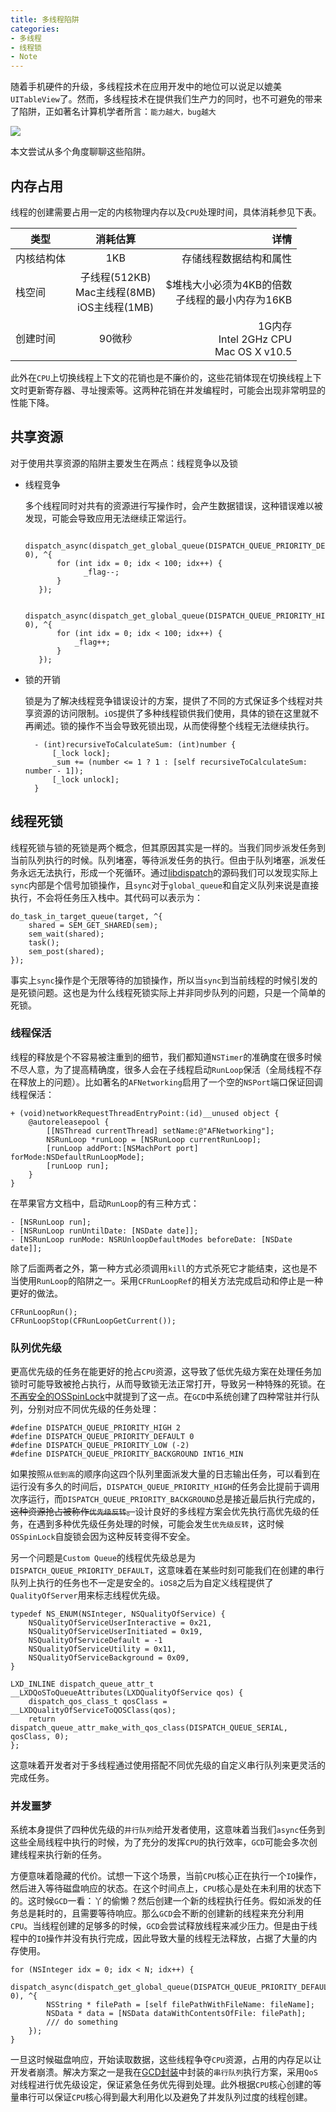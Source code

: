 ```yaml
---
title: 多线程陷阱
categories:
- 多线程
- 线程锁
- Note
---
```


随着手机硬件的升级，多线程技术在应用开发中的地位可以说足以媲美`UITableView`了。然而，多线程技术在提供我们生产力的同时，也不可避免的带来了陷阱，正如著名计算机学者所言：`能力越大，bug越大`

![](http://upload-images.jianshu.io/upload_images/783864-33dd1721ce08f9cd.png?imageMogr2/auto-orient/strip%7CimageView2/2/w/1240)

本文尝试从多个角度聊聊这些陷阱。

## 内存占用
线程的创建需要占用一定的内核物理内存以及`CPU`处理时间，具体消耗参见下表。

| 类型        | 消耗估算           | 详情  |
| ------------- |:-------------:| -----:|
| 内核结构体      | 1KB | 存储线程数据结构和属性 |
| 栈空间      | 子线程(512KB)<br>Mac主线程(8MB)<br>iOS主线程(1MB)      |   $堆栈大小必须为4KB的倍数<br>子线程的最小内存为16KB<br> |
| 创建时间 | 90微秒      |    1G内存<br>Intel 2GHz CPU<br>Mac OS X v10.5 |

此外在`CPU`上切换线程上下文的花销也是不廉价的，这些花销体现在切换线程上下文时更新寄存器、寻址搜索等。这两种花销在并发编程时，可能会出现非常明显的性能下降。

## 共享资源
对于使用共享资源的陷阱主要发生在两点：线程竞争以及锁

- 线程竞争
    
    多个线程同时对共有的资源进行写操作时，会产生数据错误，这种错误难以被发现，可能会导致应用无法继续正常运行。
  
		 dispatch_async(dispatch_get_global_queue(DISPATCH_QUEUE_PRIORITY_DEFAULT, 0), ^{
		     for (int idx = 0; idx < 100; idx++) {              
		           _flag--;
		     }
		 });
		 
		 dispatch_async(dispatch_get_global_queue(DISPATCH_QUEUE_PRIORITY_HIGH, 0), ^{
		     for (int idx = 0; idx < 100; idx++) {
		         _flag++;
		     }
		 });

- 锁的开销

    锁是为了解决线程竞争错误设计的方案，提供了不同的方式保证多个线程对共享资源的访问限制。`iOS`提供了多种线程锁供我们使用，具体的锁在这里就不再阐述。锁的操作不当会导致死锁出现，从而使得整个线程无法继续执行。

		- (int)recursiveToCalculateSum: (int)number {
			[_lock lock];
			_sum += (number <= 1 ? 1 : [self recursiveToCalculateSum: number - 1]);
			[_lock unlock];
		}

## 线程死锁
线程死锁与锁的死锁是两个概念，但其原因其实是一样的。当我们同步派发任务到当前队列执行的时候。队列堵塞，等待派发任务的执行。但由于队列堵塞，派发任务永远无法执行，形成一个死循环。通过[libdispatch](https://github.com/nickhutchinson/libdispatch)的源码我们可以发现实际上`sync`内部是个信号加锁操作，且`sync`对于`global_queue`和自定义队列来说是直接执行，不会将任务压入栈中。其代码可以表示为：

    do_task_in_target_queue(target, ^{
        shared = SEM_GET_SHARED(sem);
        sem_wait(shared);
        task();
        sem_post(shared);
    });
    
事实上`sync`操作是个无限等待的加锁操作，所以当`sync`到当前线程的时候引发的是死锁问题。这也是为什么线程死锁实际上并非同步队列的问题，只是一个简单的死锁。

### 线程保活
线程的释放是个不容易被注重到的细节，我们都知道`NSTimer`的准确度在很多时候不尽人意，为了提高精确度，很多人会在子线程启动`RunLoop`保活（全局线程不存在释放上的问题）。比如著名的`AFNetworking`启用了一个空的`NSPort`端口保证回调线程保活：

    + (void)networkRequestThreadEntryPoint:(id)__unused object {
        @autoreleasepool {
            [[NSThread currentThread] setName:@"AFNetworking"];
            NSRunLoop *runLoop = [NSRunLoop currentRunLoop];
            [runLoop addPort:[NSMachPort port] forMode:NSDefaultRunLoopMode];
            [runLoop run];
        }
    }
    
在苹果官方文档中，启动`RunLoop`的有三种方式：

    - [NSRunLoop run];
    - [NSRunLoop runUntilDate: [NSDate date]];
    - [NSRunLoop runMode: NSRUnloopDefaultModes beforeDate: [NSDate date]];
   
除了后面两者之外，第一种方式必须调用`kill`的方式杀死它才能结束，这也是不当使用`RunLoop`的陷阱之一。采用`CFRunLoopRef`的相关方法完成启动和停止是一种更好的做法。

    CFRunLoopRun();
    CFRunLoopStop(CFRunLoopGetCurrent());

### 队列优先级
更高优先级的任务在能更好的抢占`CPU`资源，这导致了低优先级方案在处理任务加锁时可能导致被抢占执行，从而导致锁无法正常打开，导致另一种特殊的死锁。在[不再安全的OSSpinLock](http://blog.ibireme.com/2016/01/16/spinlock_is_unsafe_in_ios/)中就提到了这一点。在`GCD`中系统创建了四种常驻并行队列，分别对应不同优先级的任务处理：

    #define DISPATCH_QUEUE_PRIORITY_HIGH 2
    #define DISPATCH_QUEUE_PRIORITY_DEFAULT 0
    #define DISPATCH_QUEUE_PRIORITY_LOW (-2)
    #define DISPATCH_QUEUE_PRIORITY_BACKGROUND INT16_MIN
    
如果按照`从低到高`的顺序向这四个队列里面派发大量的日志输出任务，可以看到在运行没有多久的时间后，`DISPATCH_QUEUE_PRIORITY_HIGH`的任务会比提前于调用次序运行，而`DISPATCH_QUEUE_PRIORITY_BACKGROUND`总是接近最后执行完成的，~~这种资源抢占被称作`优先级反转`。~~设计良好的多线程方案会优先执行高优先级的任务，在遇到多种优先级任务处理的时候，可能会发生`优先级反转`，这时候`OSSpinLock`自旋锁会因为这种反转变得不安全。

另一个问题是`Custom Queue`的线程优先级总是为`DISPATCH_QUEUE_PRIORITY_DEFAULT`，这意味着在某些时刻可能我们在创建的串行队列上执行的任务也不一定是安全的。`iOS8`之后为自定义线程提供了`QualityOfServer`用来标志线程优先级。

    typedef NS_ENUM(NSInteger, NSQualityOfService) {
        NSQualityOfServiceUserInteractive = 0x21,
        NSQualityOfServiceUserInitiated = 0x19,
        NSQualityOfServiceDefault = -1
        NSQualityOfServiceUtility = 0x11,
        NSQualityOfServiceBackground = 0x09,
    }

    LXD_INLINE dispatch_queue_attr_t __LXDQoSToQueueAttributes(LXDQualityOfService qos) {
        dispatch_qos_class_t qosClass = __LXDQualityOfServiceToQOSClass(qos);
        return dispatch_queue_attr_make_with_qos_class(DISPATCH_QUEUE_SERIAL, qosClass, 0);
    };
    
这意味着开发者对于多线程通过使用搭配不同优先级的自定义串行队列来更灵活的完成任务。

### 并发噩梦
系统本身提供了四种优先级的`并行队列`给开发者使用，这意味着当我们`async`任务到这些全局线程中执行的时候，为了充分的发挥`CPU`的执行效率，`GCD`可能会多次创建线程来执行新的任务。

方便意味着隐藏的代价。试想一下这个场景，当前`CPU`核心正在执行一个`IO`操作，然后进入等待磁盘响应的状态。在这个时间点上，`CPU`核心是处在未利用的状态下的。这时候`GCD`一看：丫的偷懒？然后创建一个新的线程执行任务。假如派发的任务总是耗时的，且需要等待响应。那么`GCD`会不断的创建新的线程来充分利用`CPU`。当线程创建的足够多的时候，`GCD`会尝试释放线程来减少压力。但是由于线程中的`IO`操作并没有执行完成，因此导致大量的线程无法释放，占据了大量的内存使用。

    for (NSInteger idx = 0; idx < N; idx++) {
        dispatch_async(dispatch_get_global_queue(DISPATCH_QUEUE_PRIORITY_DEFAULT, 0), ^{
            NSString * filePath = [self filePathWithFileName: fileName];
            NSData * data = [NSData dataWithContentsOfFile: filePath];
            /// do something
        });
    }

一旦这时候磁盘响应，开始读取数据，这些线程争夺`CPU`资源，占用的内存足以让开发者崩溃。解决方案之一是我在[GCD封装](http://www.jianshu.com/p/0630c903e1db)中封装的`串行队列`执行方案，采用`QoS`对线程进行优先级设定，保证紧急任务优先得到处理。此外根据`CPU`核心创建的等量串行可以保证`CPU`核心得到最大利用化以及避免了并发队列过度的线程创建。



